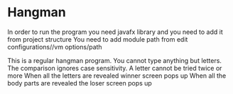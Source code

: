 # Hangman
In order to run the program you need javafx library and you need to add it from project structure
You need to add module path from edit configurations//vm options/path

This is a regular hangman program.
You cannot type anything but letters.
The comparison ignores case sensitivity.
A letter cannot be tried twice or more
When all the letters are revealed winner screen pops up
When all the body parts are revealed the loser screen pops up
